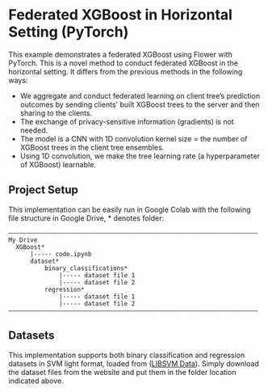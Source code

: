 # Federated XGBoost in Horizontal Setting (PyTorch)

This example demonstrates a federated XGBoost using Flower with PyTorch. This is a novel method to conduct federated XGBoost in the horizontal setting. It differs from the previous methods in the following ways:

- We aggregate and conduct federated learning on client tree’s prediction outcomes by sending clients' built XGBoost trees to the server and then sharing to the clients.
- The exchange of privacy-sensitive information (gradients) is not needed.
- The model is a CNN with 1D convolution kernel size = the number of XGBoost trees in the client tree ensembles. 
- Using 1D convolution, we make the tree learning rate (a hyperparameter of XGBoost) learnable.

## Project Setup

This implementation can be easily run in Google Colab with the following file structure in Google Drive, * denotes folder:

```shell
—————————————————————————————————————————————————————————————————————
My Drive
  XGBoost*
      |----- code.ipynb
      dataset*
          binary_classifications*
              |----- dataset file 1
              |----- dataset file 2
          regression*
              |----- dataset file 1
              |----- dataset file 2 
—————————————————————————————————————————————————————————————————————
```

## Datasets

This implementation supports both binary classification and regression datasets in SVM light format, loaded from ([LIBSVM Data](https://www.csie.ntu.edu.tw/~cjlin/libsvmtools/datasets/)). Simply download the dataset files from the website and put them in the folder location indicated above.
